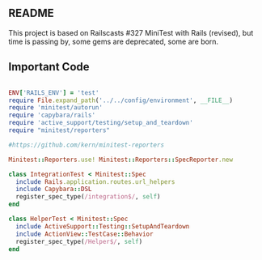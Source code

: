 ## README

This project is based on Railscasts #327 MiniTest with Rails (revised), but time is passing by, some gems are deprecated, some are born.

## Important Code

```ruby

ENV['RAILS_ENV'] = 'test'
require File.expand_path('../../config/environment', __FILE__)
require 'minitest/autorun'
require 'capybara/rails'
require 'active_support/testing/setup_and_teardown'
require "minitest/reporters"

#https://github.com/kern/minitest-reporters

Minitest::Reporters.use! Minitest::Reporters::SpecReporter.new

class IntegrationTest < Minitest::Spec
  include Rails.application.routes.url_helpers
  include Capybara::DSL
  register_spec_type(/integration$/, self)
end

class HelperTest < Minitest::Spec
  include ActiveSupport::Testing::SetupAndTeardown
  include ActionView::TestCase::Behavior
  register_spec_type(/Helper$/, self)
end

```
